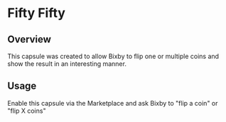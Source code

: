 # Fifty Fifty

## Overview
This capsule was created to allow Bixby to flip one or multiple coins and show the result in an interesting manner.

## Usage
Enable this capsule via the Marketplace and ask Bixby to "flip a coin" or "flip X coins"
